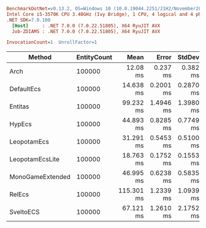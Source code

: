 ``` ini

BenchmarkDotNet=v0.13.2, OS=Windows 10 (10.0.19044.2251/21H2/November2021Update)
Intel Core i5-3570K CPU 3.40GHz (Ivy Bridge), 1 CPU, 4 logical and 4 physical cores
.NET SDK=7.0.100
  [Host]     : .NET 7.0.0 (7.0.22.51805), X64 RyuJIT AVX
  Job-ZDIAMS : .NET 7.0.0 (7.0.22.51805), X64 RyuJIT AVX

InvocationCount=1  UnrollFactor=1  

```
|           Method | EntityCount |       Mean |     Error |    StdDev | CacheMisses/Op |   Allocated |
|----------------- |------------ |-----------:|----------:|----------:|---------------:|------------:|
|             Arch |      100000 |   12.08 ms |  0.237 ms |  0.382 ms |         62,393 |      9.7 MB |
|       DefaultEcs |      100000 |  14.638 ms | 0.2001 ms | 0.2870 ms |        174,816 | 15417.45 KB |
|          Entitas |      100000 |  99.232 ms | 1.4946 ms | 1.3980 ms |      1,287,851 | 59021.43 KB |
|           HypEcs |      100000 |  44.893 ms | 0.8285 ms | 0.7749 ms |        360,448 | 45333.15 KB |
|      LeopotamEcs |      100000 |  31.291 ms | 0.5453 ms | 0.5100 ms |        254,225 | 14709.32 KB |
|  LeopotamEcsLite |      100000 |  18.763 ms | 0.1752 ms | 0.1553 ms |        118,511 | 10219.15 KB |
| MonoGameExtended |      100000 |  46.995 ms | 0.6238 ms | 0.5835 ms |        577,946 | 23372.73 KB |
|           RelEcs |      100000 | 115.301 ms | 1.2339 ms | 1.0939 ms |      1,304,166 | 50750.64 KB |
|        SveltoECS |      100000 |  67.121 ms | 1.2610 ms | 2.1752 ms |      1,149,821 |     2.16 KB |
